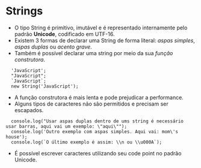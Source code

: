 # Strings

- O tipo String é primitivo, imutável e é representado internamente pelo padrão **Unicode**, codificado em UTF-16.
- Existem 3 formas de declarar uma String de forma literal: *aspas simples*, *aspas duplas* ou *acento grave*.
- Também é possível declarar uma string por meio da sua *função construtora*.

```
  'JavaScript';
  "JavaScript";
  `JavaScript`;
  new String('JavaScript');
```

- A função construtora é mais lenta e pode prejudicar a performance.
- Alguns tipos de caracteres não são permitidos e precisam ser escapados.

```
  console.log("Usar aspas duplas dentro de ums string é necessário usar barras, aqui vai um exemplo: \"aqui\"");
  console.log('Outro exemplo com aspas simples. Aqui vai: mom\'s house');
  console.log(`O último exemplo é assim: \\n ou \\u000A`);
```

- É possível escrever caracteres utilizando seu code point no padrão Unicode.

